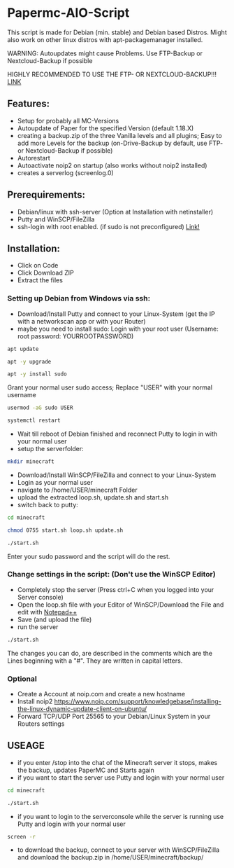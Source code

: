 # Papermc-AIO-Script
This script is made for Debian (min. stable) and Debian based Distros. Might also work on other linux distros with apt-packagemanager installed.

WARNING: Autoupdates might cause Problems. Use FTP-Backup or Nextcloud-Backup if possible

HIGHLY RECOMMENDED TO USE THE FTP- OR NEXTCLOUD-BACKUP!!!
[LINK](https://github.com/metzger100/Papermc-AIO-Script#change-settings-in-the-script)

## Features:
- Setup for probably all MC-Versions
- Autoupdate of Paper for the specified Version (default 1.18.X)
- creating a backup.zip of the three Vanilla levels and all plugins; Easy to add more Levels for the backup (on-Drive-Backup by default, use FTP- or Nextcloud-Backup if possible)
- Autorestart
- Autoactivate noip2 on startup (also works without noip2 installed)
- creates a serverlog (screenlog.0)

## Prerequirements:
- Debian/linux with ssh-server (Option at Installation with netinstaller)
- Putty and WinSCP/FileZilla
- ssh-login with root enabled. (if sudo is not preconfigured) [Link!](https://linuxconfig.org/enable-ssh-root-login-on-debian-linux-server)

## Installation:
- Click on Code
- Click Download ZIP
- Extract the files

### Setting up Debian from Windows via ssh:
- Download/Install Putty and connect to your Linux-System (get the IP with a networkscan app or with your Router)
- maybe you need to install sudo:
Login with your root user (Username: root password: YOURROOTPASSWORD)
```bash
apt update
```
```bash
apt -y upgrade
```
```bash
apt -y install sudo
```
Grant your normal user sudo access; Replace "USER" with your normal username
```bash
usermod -aG sudo USER
```
```bash
systemctl restart
```
- Wait till reboot of Debian finished and reconnect Putty to login in with your normal user
- setup the serverfolder:
```bash
mkdir minecraft
```
- Download/Install WinSCP/FileZilla and connect to your Linux-System
- Login as your normal user
- navigate to /home/USER/minecraft Folder
- upload the extracted loop.sh, update.sh and start.sh
- switch back to putty:
```bash
cd minecraft
```
```bash
chmod 0755 start.sh loop.sh update.sh
```
```bash
./start.sh
```
Enter your sudo password and the script will do the rest. 
### Change settings in the script: (Don't use the WinSCP Editor)
- Completely stop the server (Press ctrl+C when you logged into your Server console)
- Open the loop.sh file with your Editor of WinSCP/Download the File and edit with [Notepad++](https://notepad-plus-plus.org/downloads/)
- Save (and upload the file)
- run the server
```bash
./start.sh
```
The changes you can do, are described in the comments which are the Lines beginning with a "#". They are written in capital letters.

### Optional
- Create a Account at noip.com and create a new hostname
- Install noip2 https://www.noip.com/support/knowledgebase/installing-the-linux-dynamic-update-client-on-ubuntu/
- Forward TCP/UDP Port 25565 to your Debian/Linux System in your Routers settings

## USEAGE
- if you enter /stop into the chat of the Minecraft server it stops, makes the backup, updates PaperMC and Starts again
- if you want to start the server use Putty and login with your normal user
```bash
cd minecraft
```
```bash
./start.sh
```
- if you want to login to the serverconsole while the server is running use Putty and login with your normal user
```bash
screen -r
```
- to download the backup, connect to your server with WinSCP/FileZilla and download the backup.zip in /home/USER/minecraft/backup/
